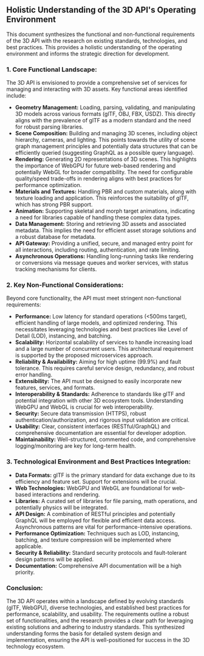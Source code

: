 ## Holistic Understanding of the 3D API's Operating Environment

This document synthesizes the functional and non-functional requirements of the 3D API with the research on existing standards, technologies, and best practices. This provides a holistic understanding of the operating environment and informs the strategic direction for development.

### 1. Core Functional Landscape:

The 3D API is envisioned to provide a comprehensive set of services for managing and interacting with 3D assets. Key functional areas identified include:

*   **Geometry Management:** Loading, parsing, validating, and manipulating 3D models across various formats (glTF, OBJ, FBX, USDZ). This directly aligns with the prevalence of glTF as a modern standard and the need for robust parsing libraries.
*   **Scene Composition:** Building and managing 3D scenes, including object hierarchy, cameras, and lighting. This points towards the utility of scene graph management principles and potentially data structures that can be efficiently queried (suggesting GraphQL as a possible query language).
*   **Rendering:** Generating 2D representations of 3D scenes. This highlights the importance of WebGPU for future web-based rendering and potentially WebGL for broader compatibility. The need for configurable quality/speed trade-offs in rendering aligns with best practices for performance optimization.
*   **Materials and Textures:** Handling PBR and custom materials, along with texture loading and application. This reinforces the suitability of glTF, which has strong PBR support.
*   **Animation:** Supporting skeletal and morph target animations, indicating a need for libraries capable of handling these complex data types.
*   **Data Management:** Storing and retrieving 3D assets and associated metadata. This implies the need for efficient asset storage solutions and a robust database for metadata.
*   **API Gateway:** Providing a unified, secure, and managed entry point for all interactions, including routing, authentication, and rate limiting.
*   **Asynchronous Operations:** Handling long-running tasks like rendering or conversions via message queues and worker services, with status tracking mechanisms for clients.

### 2. Key Non-Functional Considerations:

Beyond core functionality, the API must meet stringent non-functional requirements:

*   **Performance:** Low latency for standard operations (<500ms target), efficient handling of large models, and optimized rendering. This necessitates leveraging technologies and best practices like Level of Detail (LOD), instancing, and batching.
*   **Scalability:** Horizontal scalability of services to handle increasing load and a large number of concurrent users. This architectural requirement is supported by the proposed microservices approach.
*   **Reliability & Availability:** Aiming for high uptime (99.9%) and fault tolerance. This requires careful service design, redundancy, and robust error handling.
*   **Extensibility:** The API must be designed to easily incorporate new features, services, and formats.
*   **Interoperability & Standards:** Adherence to standards like glTF and potential integration with other 3D ecosystem tools. Understanding WebGPU and WebGL is crucial for web interoperability.
*   **Security:** Secure data transmission (HTTPS), robust authentication/authorization, and rigorous input validation are critical.
*   **Usability:** Clear, consistent interfaces (RESTful/GraphQL) and comprehensive documentation are essential for developer adoption.
*   **Maintainability:** Well-structured, commented code, and comprehensive logging/monitoring are key for long-term health.

### 3. Technological Environment and Best Practices Integration:

*   **Data Formats:** glTF is the primary standard for data exchange due to its efficiency and feature set. Support for extensions will be crucial.
*   **Web Technologies:** WebGPU and WebGL are foundational for web-based interactions and rendering.
*   **Libraries:** A curated set of libraries for file parsing, math operations, and potentially physics will be integrated.
*   **API Design:** A combination of RESTful principles and potentially GraphQL will be employed for flexible and efficient data access. Asynchronous patterns are vital for performance-intensive operations.
*   **Performance Optimization:** Techniques such as LOD, instancing, batching, and texture compression will be implemented where applicable.
*   **Security & Reliability:** Standard security protocols and fault-tolerant design patterns will be applied.
*   **Documentation:** Comprehensive API documentation will be a high priority.

### Conclusion:

The 3D API operates within a landscape defined by evolving standards (glTF, WebGPU), diverse technologies, and established best practices for performance, scalability, and usability. The requirements outline a robust set of functionalities, and the research provides a clear path for leveraging existing solutions and adhering to industry standards. This synthesized understanding forms the basis for detailed system design and implementation, ensuring the API is well-positioned for success in the 3D technology ecosystem.